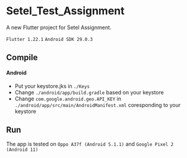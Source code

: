 # Setel_Test_Assignment

A new Flutter project for Setel Assignment.

`Flutter 1.22.1`
`Android SDK 29.0.3`

## Compile 
#### Android
- Put your keystore.jks in `./Keys`
- Change `./android/app/build.gradle` based on your keystore
- Change `com.google.android.geo.API_KEY` in `./android/app/src/main/AndroidManifest.xml` coresponding to your keystore

## Run

The app is tested on `Oppo A37f (Android 5.1.1)` and `Google Pixel 2 (Android 11)`


